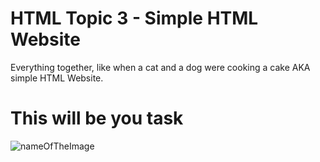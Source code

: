 # HTML Topic 3 - Simple HTML Website

Everything together, like when a cat and a dog were cooking a cake AKA simple HTML Website.

# This will be you task

![nameOfTheImage](insertURLhere)
